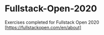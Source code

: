# Fullstack-Open-2020
Exercises completed for Fullstack Open 2020 [https://fullstackopen.com/en/about]
